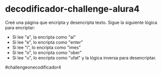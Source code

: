 # decodificador-challenge-alura4

Creé una página que encripta y desencripta texto. 
Sigue la siguiente lógica para encriptar:
- Si lee "a", la encripta como "ai"
- Si lee "e", lo encripta como "enter"
- Si lee "i", lo encripta como "imes"
- Si lee "o", lo encripta como "ober"
- Si lee "u", lo encripta como "ufat"
y la lógica inversa para desencriptar.

#challengeonecodificador4
